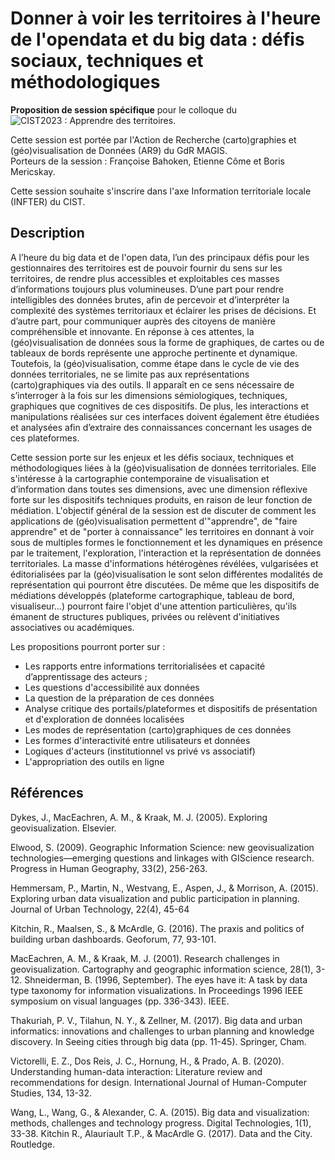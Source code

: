 # Donner à voir les territoires à l'heure de l'opendata et du big data : défis sociaux, techniques et méthodologiques

**Proposition de session spécifique** pour le colloque du ![CIST2023 : Apprendre des territoires](https://cist2023.sciencesconf.org/resource/page/id/4).</p>
Cette session est portée par l'Action de Recherche (carto)graphies et (géo)visualisation de Données (AR9) du GdR MAGIS.</br>
Porteurs de la session : Françoise Bahoken, Etienne Côme et Boris Mericskay.

Cette session souhaite s'inscrire dans l'axe Information territoriale locale (INFTER) du CIST.

## Description

A l’heure du big data et de l'open data, l’un des principaux défis pour les gestionnaires des territoires est de pouvoir fournir du sens sur les territoires, de rendre plus accessibles et exploitables ces masses d’informations toujours plus volumineuses. D’une part pour rendre intelligibles des données brutes, afin de percevoir et d’interpréter la complexité des systèmes territoriaux et éclairer les prises de décisions. Et d’autre part, pour communiquer auprès des citoyens de manière compréhensible et innovante. En réponse à ces attentes, la (géo)visualisation de données sous la forme de graphiques, de cartes ou de tableaux de bords représente une approche pertinente et dynamique. Toutefois, la (géo)visualisation, comme étape dans le cycle de vie des données territoriales, ne se limite pas aux représentations (carto)graphiques via des outils. Il apparaît en ce sens nécessaire de s’interroger à la fois sur les dimensions sémiologiques, techniques, graphiques que cognitives de ces dispositifs. De plus, les interactions et manipulations réalisées sur ces interfaces doivent également être étudiées et analysées afin d’extraire des connaissances concernant les usages de ces plateformes.

Cette session porte sur les enjeux et les défis sociaux, techniques et méthodologiques liées à la (géo)visualisation de données territoriales. 
Elle s'intéresse à la cartographie contemporaine de visualisation et d’information dans toutes ses dimensions, avec une dimension réflexive forte sur les dispositifs  techniques produits, en raison de leur fonction de médiation. L'objectif général de la session est de  discuter de comment les applications de (géo)visualisation permettent d'"apprendre", de "faire apprendre" et de "porter à connaissance" les territoires en donnant à voir sous de multiples formes le fonctionnement et les dynamiques en présence par le traitement, l'exploration, l'interaction et la représentation de données territoriales. La masse d'informations hétérogènes  révélées, vulgarisées et éditorialisées par la (géo)visualisation le sont selon différentes modalités de représentation qui pourront être discutées. De même que les dispositifs de médiations développés (plateforme cartographique, tableau de bord, visualiseur...) pourront faire l'objet d'une attention particulières, qu'ils émanent de structures publiques, privées ou relèvent d'initiatives associatives ou académiques. 

Les propositions pourront porter sur :

- Les rapports entre informations territorialisées et capacité d’apprentissage des acteurs ;
- Les questions d'accessibilité aux données
- La question de la préparation de ces données
- Analyse critique des portails/plateformes et dispositifs de présentation et d'exploration de données localisées
- Les modes de représentation (carto)graphiques de ces données
- Les formes d'interactivité entre utilisateurs et données
- Logiques d'acteurs (institutionnel vs privé vs associatif)
- L'appropriation des outils en ligne

## Références

Dykes, J., MacEachren, A. M., & Kraak, M. J. (2005). Exploring geovisualization. Elsevier.

Elwood, S. (2009). Geographic Information Science: new geovisualization technologies—emerging questions and linkages with GIScience research. Progress in Human Geography, 33(2), 256-263.

Hemmersam, P., Martin, N., Westvang, E., Aspen, J., & Morrison, A. (2015). Exploring urban data visualization and public participation in planning. Journal of Urban Technology, 22(4), 45-64

Kitchin, R., Maalsen, S., & McArdle, G. (2016). The praxis and politics of building urban dashboards. Geoforum, 77, 93-101.

MacEachren, A. M., & Kraak, M. J. (2001). Research challenges in geovisualization. Cartography and geographic information science, 28(1), 3-12.
Shneiderman, B. (1996, September). The eyes have it: A task by data type taxonomy for information visualizations. In Proceedings 1996 IEEE symposium on visual languages (pp. 336-343). IEEE.

Thakuriah, P. V., Tilahun, N. Y., & Zellner, M. (2017). Big data and urban informatics: innovations and challenges to urban planning and knowledge discovery. In Seeing cities through big data (pp. 11-45). Springer, Cham.

Victorelli, E. Z., Dos Reis, J. C., Hornung, H., & Prado, A. B. (2020). Understanding human-data interaction: Literature review and recommendations for design. International Journal of Human-Computer Studies, 134, 13-32.

Wang, L., Wang, G., & Alexander, C. A. (2015). Big data and visualization: methods, challenges and technology progress. Digital Technologies, 1(1), 33-38.
Kitchin R., Alauriault T.P., & MacArdle G. (2017). Data and the City. Routledge.


